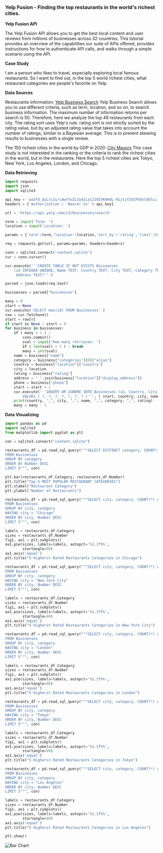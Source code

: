 ### Yelp Fusion - Finding the top restaurants in the world's richest cities.

**Yelp Fusion API**

The Yelp Fusion API allows you to get the best local content and user reviews from millions of businesses across 32 countries. This tutorial provides an overview of the capabilities our suite of APIs offered, provides instructions for how to authenticate API calls, and walks through a simple scenario using the API.

**Case Study**

I am a person who likes to travel, especially exploring local famous restaurants. So I want to find out, in the top 5 world richest cities, what restaurant categories are people's favorite on Yelp. 

**Data Sources**

Restaurants information: [Yelp Business Search](https://www.yelp.com/developers/documentation/v3/business_search) 
Yelp Business Search allows you to use different criteria, such as term, location, and so on, to search business information. The maximum number of information returns per search is 50. Therefore, here we analyze the top 49 restaurants from each city. The rating sort uses Yelp's rule: rating sort is not strictly sorted by the rating value, but by an adjusted rating value that takes into account the number of ratings, similar to a Bayesian average. This is to prevent skewing results to businesses with a single review.

The 150 richest cities in the world by GDP in 2020: [City Mayors](http://www.citymayors.com/statistics/richest-cities-2020.html)
This case study is not interested in the ranking or the criteria to rank the richest cities in the world, but in the restaurants. Here the top 5 richest cities are Tokyo, New York, Los Angeles, London, and Chicago. 

**Data Retrieving**

```python
import requests
import json
import sqlite3

api_key = 'wa3fd_QzLrL5ircAwtYoZi3y4Zia1J29ZVK9mOL-01jtzfIdCPhDnl4DlLc-9fMO0PukDqZ32Ctuzb7SH775b2y5lb4gf3OfNFgosYnVNcgVuuUvrGVgTCQi2z4vYXYx'
headers = {'Authorization': 'Bearer %s' % api_key}

url = 'https://api.yelp.com/v3/businesses/search'

term = input('Term: ')
location = input('Location: ')

params = {'term':term,'location':location,'sort_by':'rating','limit':50}

req = requests.get(url, params=params, headers=headers)

conn = sqlite3.connect('content.sqlite')
cur = conn.cursor()

cur.execute('''CREATE TABLE IF NOT EXISTS Businesses
    (id INTEGER UNIQUE, Name TEXT, Country TEXT, City TEXT, Category TEXT, Rating TEXT,
     Address TEXT)''')

parsed = json.loads(req.text)

businesses = parsed["businesses"]

many = 0
start = None
cur.execute('SELECT max(id) FROM Businesses' )
row = cur.fetchone()
start = row[0]
if start is None : start = 0
for business in businesses:
    if ( many < 1 ) :
        conn.commit()
        sval = input('How many retrieves: ')
        if ( len(sval) < 1 ) : break
        many = int(sval)
    name = business["name"]
    category = business["categories"][0]["alias"]
    country = business["location"]["country"]
    city = location
    rating = business["rating"]
    address = " ".join(business["location"]["display_address"])
    phone = business["phone"]
    start = start + 1
    cur.execute('''INSERT OR IGNORE INTO Businesses (id, Country, City, Name, Category, Rating, Address)
        VALUES ( ?, ?, ?, ?, ?, ?, ? )''', ( start, country, city, name, category, rating, address))
    print(country, ",", city, ",", name, ",", category, ",", rating)
    many = many - 1
```

**Data Visualizing**

```python
import pandas as pd
import sqlite3
from matplotlib import pyplot as plt

con = sqlite3.connect("content.sqlite")

restaurants_df = pd.read_sql_query("""SELECT DISTINCT category, COUNT(*) as Number
FROM Businesses
GROUP BY category
ORDER BY Number DESC
LIMIT 5""", con)

plt.bar(restaurants_df.Category, restaurants_df.Number)
plt.title("Top 5 MOST POPULAR RESTAURANT CATEGORIES")
plt.xlabel("Restaurant Category")
plt.ylabel("Number of Restaurants")

restaurants_df = pd.read_sql_query("""SELECT city, category, COUNT(*) AS Number
FROM Businesses
GROUP BY city, category
HAVING city = "Chicago"
ORDER BY city, Number DESC
LIMIT 5""", con)

labels = restaurants_df.Category
sizes = restaurants_df.Number
fig1, ax1 = plt.subplots()
ax1.pie(sizes, labels=labels, autopct='%1.1f%%',
        startangle=90)
ax1.axis('equal')
plt.title("5 Higherst Rated Restaurants Categories in Chicago")

restaurants_df = pd.read_sql_query("""SELECT city, category, COUNT(*) AS Number
FROM Businesses
GROUP BY city, category
HAVING city = "New York City"
ORDER BY city, Number DESC
LIMIT 5""", con)

labels = restaurants_df.Category
sizes = restaurants_df.Number
fig1, ax1 = plt.subplots()
ax1.pie(sizes, labels=labels, autopct='%1.1f%%',
        startangle=90)
ax1.axis('equal')
plt.title("5 Higherst Rated Restaurants Categories in New York City")

restaurants_df = pd.read_sql_query("""SELECT city, category, COUNT(*) AS Number
FROM Businesses
GROUP BY city, category
HAVING city = "London"
ORDER BY city, Number DESC
LIMIT 5""", con)

labels = restaurants_df.Category
sizes = restaurants_df.Number
fig1, ax1 = plt.subplots()
ax1.pie(sizes, labels=labels, autopct='%1.1f%%',
        startangle=90)
ax1.axis('equal')
plt.title("5 Higherst Rated Restaurants Categories in London")

restaurants_df = pd.read_sql_query("""SELECT city, category, COUNT(*) AS Number
FROM Businesses
GROUP BY city, category
HAVING city = "Tokyo"
ORDER BY city, Number DESC
LIMIT 5""", con)

labels = restaurants_df.Category
sizes = restaurants_df.Number
fig1, ax1 = plt.subplots()
ax1.pie(sizes, labels=labels, autopct='%1.1f%%',
        startangle=90)
ax1.axis('equal')
plt.title("5 Higherst Rated Restaurants Categories in Tokyo")

restaurants_df = pd.read_sql_query("""SELECT city, category, COUNT(*) AS Number
FROM Businesses
GROUP BY city, category
HAVING city = "Los Angeles"
ORDER BY city, Number DESC
LIMIT 5""", con)

labels = restaurants_df.Category
sizes = restaurants_df.Number
fig1, ax1 = plt.subplots()
ax1.pie(sizes, labels=labels, autopct='%1.1f%%',
        startangle=90)
ax1.axis('equal')
plt.title("5 Higherst Rated Restaurants Categories in Los Angeles")

plt.show()
```
![Bar Chart](https://drive.google.com/open?id=1lgNIVckBCvbrlaWrqVxlEIgy9yx4qT9u&authuser=exit0619%40gmail.com&usp=drive_fs)


